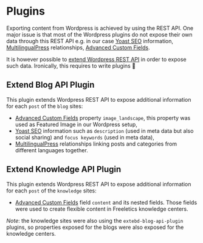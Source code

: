 # Plugins

Exporting content from Wordpress is achieved by using the REST API. One major issue is that most of the Wordpress plugins do not expose their own data through this REST API e.g. in our case [Yoast SEO][] information, [MultilingualPress][] relationships, [Advanced Custom Fields][].

It is however possible to [extend Wordpress REST API][] in order to expose such data. Ironically, this requires to write plugins :tada:

## Extend Blog API Plugin

This plugin extends Wordpress REST API to expose additional information for each `post` of the `blog` sites:

* [Advanced Custom Fields][] property `image_landscape`, this property was used as Featured Image in our Wordpress setup,
* [Yoast SEO][] information such as `description` (used in meta data but also social sharing) and `focus keywords` (used in meta data),
* [MultilingualPress][] relationships linking posts and categories from different languages together.

## Extend Knowledge API Plugin

This plugin extends Wordpress REST API to expose additional information for each `post` of the `knowledge` sites:

* [Advanced Custom Fields][] field `content` and its nested fields. Those fields were used to create flexible content in Freeletics knowledge centers.

*Note*: the knowledge sites were also using the `extebd-blog-api-plugin` plugins, so properties exposed for the blogs were also exposed for the knowledge centers.

[node-wpapi]: https://github.com/WP-API/node-wpapi
[extend Wordpress REST API]: https://developer.wordpress.org/rest-api/extending-the-rest-api/
[Yoast SEO]: https://wordpress.org/plugins/wordpress-seo/
[Advanced Custom Fields]: https://wordpress.org/plugins/advanced-custom-fields/
[MultilingualPress]: https://wordpress.org/plugins/multilingual-press/
